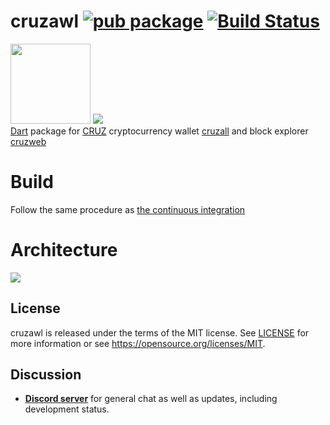 # cruzawl [![pub package](https://img.shields.io/pub/v/cruzawl.svg)](https://pub.dartlang.org/packages/cruzawl) [![Build Status](https://travis-ci.org/GreenAppers/cruzawl.svg?branch=master)](https://travis-ci.org/GreenAppers/cruzawl)
<img width=128 src="https://www.greenappers.com/cruzall/en/assets/cruzbit.png" /> <img src="https://www.greenappers.com/cruzall/en/assets/icon.png"/><br> [Dart](https://dart.dev/) package for [CRUZ](https://github.com/cruzbit/cruzbit) cryptocurrency wallet [cruzall](https://github.com/GreenAppers/cruzall) and block explorer [cruzweb](https://github.com/GreenAppers/cruzweb)

# Build
Follow the same procedure as [the continuous integration](https://github.com/GreenAppers/cruzawl/blob/master/.travis.yml)

# Architecture
<img src="http://www.greenappers.com/cruzawl/diagram.svg" />

## License

cruzawl is released under the terms of the MIT license. See [LICENSE](https://github.com/GreenAppers/cruzawl/blob/master/LICENSE) for more information or see https://opensource.org/licenses/MIT.

## Discussion

* **[Discord server](https://discord.gg/MRrEHYw)** for general chat as well as updates, including development status.
